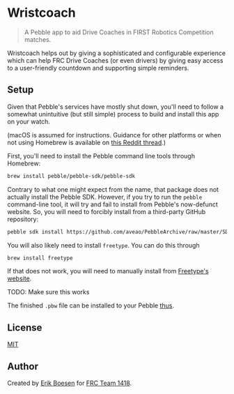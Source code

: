 # Wristcoach
> A Pebble app to aid Drive Coaches in FIRST Robotics Competition matches.

Wristcoach helps out by giving a sophisticated and configurable experience which can help FRC Drive Coaches (or even drivers) by giving easy access to a user-friendly countdown and supporting simple reminders.

## Setup
Given that Pebble's services have mostly shut down, you'll need to follow a somewhat unintuitive (but still simple) process to build and install this app on your watch.

(macOS is assumed for instructions. Guidance for other platforms or when not using Homebrew is available on [this Reddit thread](https://www.reddit.com/r/pebble/comments/9i9aqy/developing_for_pebble_without_cloudpebble_windows).)

First, you'll need to install the Pebble command line tools through Homebrew:
```sh
brew install pebble/pebble-sdk/pebble-sdk
```
Contrary to what one might expect from the name, that package does not actually install the Pebble SDK. However, if you try to run the `pebble` command-line tool, it will try and fail to install from Pebble's now-defunct website. So, you will need to forcibly install from a third-party GitHub repository:
```sh
pebble sdk install https://github.com/aveao/PebbleArchive/raw/master/SDKCores/sdk-core-4.3.tar.bz2
```

You will also likely need to install `freetype`. You can do this through
```sh
brew install freetype
```
If that does not work, you will need to manually install from [Freetype's website](https://www.freetype.org/download.html).

TODO: Make sure this works

The finished `.pbw` file can be installed to your Pebble [thus](https://www.youtube.com/watch?v=rTqPyec6EBo).

## License
[MIT](LICENSE)
## Author
Created by [Erik Boesen](https://github.com/ErikBoesen) for [FRC Team 1418](https://github.com/frc1418).
